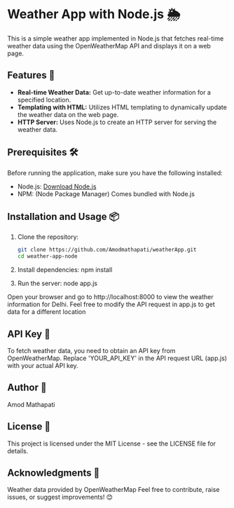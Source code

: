 # Weather App with Node.js 🌦️

This is a simple weather app implemented in Node.js that fetches real-time weather data using the OpenWeatherMap API and displays it on a web page.

## Features 🚀

- **Real-time Weather Data:** Get up-to-date weather information for a specified location.
- **Templating with HTML:** Utilizes HTML templating to dynamically update the weather data on the web page.
- **HTTP Server:** Uses Node.js to create an HTTP server for serving the weather data.

## Prerequisites 🛠️

Before running the application, make sure you have the following installed:

- Node.js: [Download Node.js](https://nodejs.org/)
- NPM: (Node Package Manager) Comes bundled with Node.js

## Installation and Usage 📦

1. Clone the repository:

   ```bash
   git clone https://github.com/Amodmathapati/weatherApp.git
   cd weather-app-node

2. Install dependencies:
  npm install


3. Run the server:
   node app.js

Open your browser and go to http://localhost:8000 to view the weather information for Delhi. Feel free to modify the API request in app.js to get data for a different location


## API Key 🔑
To fetch weather data, you need to obtain an API key from OpenWeatherMap. Replace 'YOUR_API_KEY' in the API request URL (app.js) with your actual API key.


## Author 📝
Amod Mathapati


## License 📄
This project is licensed under the MIT License - see the LICENSE file for details.

## Acknowledgments 🙏
Weather data provided by OpenWeatherMap
Feel free to contribute, raise issues, or suggest improvements! 😊

